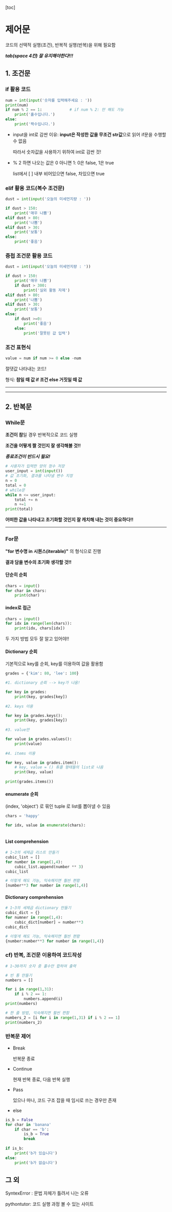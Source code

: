 [toc]

# 제어문

코드의 선택적 실행(조건), 반복적 실행(반복)을 위해 필요함

***tab(space 4칸) 잘 유지해야한다!!!***

## 1. 조건문

### if 활용 코드

```python
num = int(input('숫자를 입력해주세요 : ')) 
print(num)
if num % 2 == 1:			# if num % 2: 만 해도 가능
    print('홀수입니다.')
else:
    print('짝수입니다.')
```

- input을 int로 감싼 이유: **input은 작성한 값을 무조건 str값**으로 읽어 if문을 수행할 수 없음

  따라서 숫자값을 사용하기 위하여 int로 감싼 것!

- % 2 하면 나오는 값은 0 아니면 1: 0은 false, 1은 true

  list에서 [ ] 내부 비어있으면 false, 차있으면 true

### elif 활용 코드(복수 조건문)

```python
dust = int(input('오늘의 미세먼지량 : ')) 

if dust > 150:
    print('매우 나쁨')
elif dust > 80:
    print('나쁨')
elif dust > 30:
    print('보통')
else:
    print('좋음')
```

### 중첩 조건문 활용 코드

```python
dust = int(input('오늘의 미세먼지량 : ')) 

if dust > 150:
    print('매우 나쁨')
    if dust > 300:
        print('실외 활동 자제')
elif dust > 80:
    print('나쁨')
elif dust > 30:
    print('보통')
else:
    if dust >=0:
        print('좋음')
    else:
        print('잘못된 값 입력')
```

### 조건 표현식

```python
value = num if num >= 0 else -num
```

절댓값 나타내는 코드!

형식: **참일 때 값 if 조건 else 거짓일 때 값**

---

---

## 2. 반복문

### While문

**조건이 참**일 경우 반복적으로 코드 실행

**조건을 어떻게 짤 것인지 잘 생각해볼 것!!**

***종료조건이 반드시 필요!***

```python
# 사용자가 입력한 양의 정수 저장
user_input = int(input())
# 값 초기화, 결과를 나타낼 변수 지정
n = 0
total = 0
# while문
while n <= user_input:
    total += n
    n +=1
print(total)
```

**어떠한 값을 나타내고 초기화할 것인지 잘 캐치해 내는 것이 중요하다!!**

---

### For문

**"for 변수명 in 시퀀스(iterable)"** 의 형식으로 진행

**결과 담을 변수의 초기화 생각할 것!!**

#### 단순히 순회

```python
chars = input()
for char in chars:
    print(char)
```

#### index로 접근

```python
chars = input()
for idx in range(len(chars)):
    print(idx, chars[idx])
```

두 가지 방법 모두 잘 알고 있어야!!

#### Dictionary 순회

기본적으로 key를 순회, key를 이용하여 값을 활용함

```python
grades = {'kim': 80, 'lee': 100}

#1. dictionary 순회 --> key가 나옴!

for key in grades:
    print(key, grades[key])
    
#2. keys 이용 

for key in grades.keys():
    print(key, grades[key])
    
#3. value만

for value in grades.values():
	print(value)
    
#4. items 이용

for key, value in grades.item():
    # key, value = () 튜플 형태들의 list로 나옴
    print(key, value)
    
print(grades.items())
```

#### enumerate 순회

(index, 'object') 로 묶인 tuple 로 list를 뽑아낼 수 있음

```python
chars = 'happy'

for idx, value in enumerate(chars):
    
```

#### List comprehension

```python
# 1~3의 세제곱 리스트 만들기
cubic_list = []
for number in range(1,4):
    cubic_list.append(number ** 3)
cubic_list

# 이렇게 해도 가능, 익숙해지면 훨씬 편함
[number**3 for number in range(1,4)]
```

#### Dictionary comprehension

```python
# 1~3의 세제곱 dictionary 만들기
cubic_dict = {}
for numner in range(1,4):
    cubic_dict[number] = number**3
cubic_dict

# 이렇게 해도 가능, 익숙해지면 훨씬 편함
{number:number**3 for number in range(1,4)}
```



### cf) 반복, 조건문 이용하여 코드작성

```python
# 1~30까지 숫자 중 홀수만 합하여 출력

# 빈 통 만들기
numbers = []

for i in range(1,31):
    if i % 2 == 1:
        numbers.append(i)
print(numbers)

# 한 줄 방법, 익숙해지면 훨씬 편함
numbers_2 = [i for i in range(1,31) if i % 2 == 1]
print(numbers_2)
```

### 반복문 제어

- Break

  반복문 종료

- Continue

  현재 반복 종료, 다음 반복 실행

- Pass

  있으나 마나, 코드 구조 잡을 때 임시로 쓰는 경우만 존재

- else

```python
is_b = False
for char in 'banana'
	if char == 'b':
        is_b = True
        break
        
if is_b:
    print('b가 있습니다')
else:
    print('b가 없습니다')
```



## 그 외

SyntexError : 문법 자체가 틀려서 나는 오류

pythontutor: 코드 실행 과정 볼 수 있는 사이트
